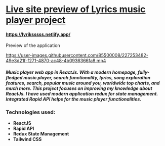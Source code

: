
# [Live site preview of Lyrics music player project](https://lyriksssss.netlify.app/)

#### https://lyriksssss.netlify.app/

Preview of the application

https://user-images.githubusercontent.com/85500008/227253482-49e3d21f-f271-4870-ac48-4b0936366fa8.mp4


#### _Music player web app in ReactJs. With a modern homepage, fully-fledged music player, search functionality, lyrics, song exploration features, search, popular music around you, worldwide top charts, and much more. This project focuses on improving my knowledge about ReactJs. I have used modern application redux for state management. Integrated Rapid API helps for the music player functionalities._

### Technologies used: 
- **ReactJS** 
- **Rapid API**
- **Redux State Management**
- **Tailwind CSS**
